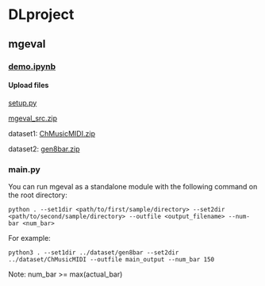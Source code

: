 # DLproject

## mgeval

### [demo.ipynb](https://github.com/JinchengLiang/DLproject/blob/Shaomin/mgeval/demo.ipynb)

#### Upload files

[setup.py](https://github.com/vishnubob/python-midi/blob/master/setup.py)

[mgeval_src.zip](https://github.com/JinchengLiang/DLproject/blob/Shaomin/mgeval/mgeval_src.zip)

dataset1: [ChMusicMIDI.zip](https://github.com/JinchengLiang/DLproject/blob/Shaomin/dataset/ChMusicMIDI.zip)

dataset2: [gen8bar.zip](https://github.com/JinchengLiang/DLproject/blob/Shaomin/dataset/gen8bar.zip)

### __main__.py

You can run mgeval as a standalone module with the following command on the root directory:
```linux
python . --set1dir <path/to/first/sample/directory> --set2dir <path/to/second/sample/directory> --outfile <output_filename> --num-bar <num_bar>
```
For example:
```commandline
python3 . --set1dir ../dataset/gen8bar --set2dir ../dataset/ChMusicMIDI --outfile main_output --num_bar 150
```
Note: num_bar >= max(actual_bar)